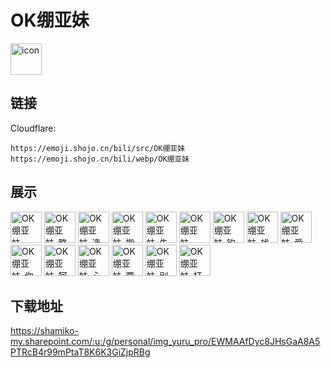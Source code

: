 # OK绷亚妹
<img src="https://emoji.shojo.cn/bili/src/OK绷亚妹/icon.png" width="50" height="50" alt="icon">

## 链接
Cloudflare:
```
https://emoji.shojo.cn/bili/src/OK绷亚妹
https://emoji.shojo.cn/bili/webp/OK绷亚妹
```
## 展示
<img src="https://emoji.shojo.cn/bili/src/OK绷亚妹/OK绷亚妹-kswl.png" width="50" height="50" alt="OK绷亚妹-kswl">
<img src="https://emoji.shojo.cn/bili/src/OK绷亚妹/OK绷亚妹-略.png" width="50" height="50" alt="OK绷亚妹-略">
<img src="https://emoji.shojo.cn/bili/src/OK绷亚妹/OK绷亚妹-选择上香.png" width="50" height="50" alt="OK绷亚妹-选择上香">
<img src="https://emoji.shojo.cn/bili/src/OK绷亚妹/OK绷亚妹-搬砖回来了.png" width="50" height="50" alt="OK绷亚妹-搬砖回来了">
<img src="https://emoji.shojo.cn/bili/src/OK绷亚妹/OK绷亚妹-失礼了.png" width="50" height="50" alt="OK绷亚妹-失礼了">
<img src="https://emoji.shojo.cn/bili/src/OK绷亚妹/OK绷亚妹-CPDD.png" width="50" height="50" alt="OK绷亚妹-CPDD">
<img src="https://emoji.shojo.cn/bili/src/OK绷亚妹/OK绷亚妹-钓鱼中.png" width="50" height="50" alt="OK绷亚妹-钓鱼中">
<img src="https://emoji.shojo.cn/bili/src/OK绷亚妹/OK绷亚妹-找个班上吧.png" width="50" height="50" alt="OK绷亚妹-找个班上吧">
<img src="https://emoji.shojo.cn/bili/src/OK绷亚妹/OK绷亚妹-爱你爱你.png" width="50" height="50" alt="OK绷亚妹-爱你爱你">
<img src="https://emoji.shojo.cn/bili/src/OK绷亚妹/OK绷亚妹-你干嘛.png" width="50" height="50" alt="OK绷亚妹-你干嘛">
<img src="https://emoji.shojo.cn/bili/src/OK绷亚妹/OK绷亚妹-呵呀.png" width="50" height="50" alt="OK绷亚妹-呵呀">
<img src="https://emoji.shojo.cn/bili/src/OK绷亚妹/OK绷亚妹-心平气和.png" width="50" height="50" alt="OK绷亚妹-心平气和">
<img src="https://emoji.shojo.cn/bili/src/OK绷亚妹/OK绷亚妹-要长脑子了.png" width="50" height="50" alt="OK绷亚妹-要长脑子了">
<img src="https://emoji.shojo.cn/bili/src/OK绷亚妹/OK绷亚妹-别烦你爹.png" width="50" height="50" alt="OK绷亚妹-别烦你爹">
<img src="https://emoji.shojo.cn/bili/src/OK绷亚妹/OK绷亚妹-打钱.png" width="50" height="50" alt="OK绷亚妹-打钱">

## 下载地址

https://shamiko-my.sharepoint.com/:u:/g/personal/img_yuru_pro/EWMAAfDyc8JHsGaA8A5PTRcB4r99mPtaT8K6K3GiZjpRBg